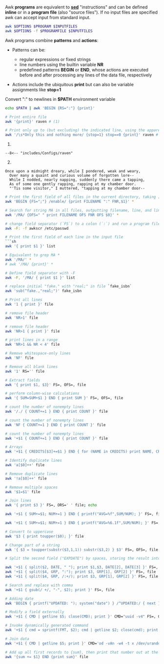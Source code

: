 Awk **programs** are equivalent to [**sed**](#sed) "instructions" and can be defined **inline** or in a **program file** (also "source files"). 
If no input files are specified awk can accept input from standard input.

```sh 
awk $OPTIONS $PROGRAM $INPUTFILES
awk $OPTIONS -f $PROGRAMFILE $INPUTFILES
```

Awk programs combine **patterns** and **actions**:

- Patterns can be:

    - regular expressions or fixed strings
    - line numbers using the builtin variable **NR**
    - predefined patterns **BEGIN** or **END**, whose actions are executed before and after processing any lines of the data file, respectively

- Actions include the ubiquitous **print** but can also be variable assignments like **stop=1**

Convert ":" to newlines in **$PATH** environment variable
```sh
echo $PATH | awk 'BEGIN {RS=":"} {print}'
```

```sh
# Print entire file
awk '{print}' raven # (1)

# Print only up to (but excluding) the indicated line, using the apparently undocumented variable stop (https://askubuntu.com/questions/1022530/delete-lines-that-come-after-a-line-with-a-specific-pattern-in-shell)
awk '/\s*Only this and nothing more/ {stop=1} stop==0 {print}' raven # (2)
```

1. 
```
--8<-- "includes/Configs/raven"
```
2. 
``` title="Output"
Once upon a midnight dreary, while I pondered, weak and weary,
  Over many a quaint and curious volume of forgotten lore--
  While I nodded, nearly napping, suddenly there came a tapping,
  As of some one gently rapping, rapping at my chamber door.
  "'Tis some visitor," I muttered, "tapping at my chamber door--
```

```sh
# Print the first field of all files in the current directory, taking ; as the field separator, outputting filename, line number, and first field of matches, with colon : between the filename and line number
awk 'BEGIN {FS=";"} /enable/ {print FILENAME ":" FNR,$1}' *

# Search for string MA in all files, outputting filename, line, and line number for matches
awk '/MA/ {OFS=" " print FILENAME OFS FNR OFS $0}' *

# change field separator (`FS`) to a colon (`:`) and run a program file against /etc/passwd
awk -F: -f awkscr /etc/passwd

# Print the first field of each line in the input file
```sh
awk '{ print $1 }' list

# Equivalent to grep MA *
awk '/MA/' * 
# awk '/MA/ {print}' *

# Define field separator with -F
awk -F, '/MA/ { print $1 }' list

# replace initial "fake." with "real;" in file `fake_isbn`
awk 'sub(^fake.,"real;")' fake_isbn

# Print all lines
awk '1 { print }' file

# remove file header
awk 'NR>1' file

# remove file header
awk 'NR>1 { print }' file

# print lines in a range
awk 'NR>1 && NR < 4' file

# Remove whitespace-only lines
awk 'NF' file

# Remove all blank lines
awk '1' RS='' file

# Extract fields
awk '{ print $1, $3}' FS=, OFS=, file

# perform column-wise calculations
awk '{ SUM=SUM+$1 } END { print SUM }' FS=, OFS=, file

# count the number of nonempty lines
awk '/./ { COUNT+=1 } END { print COUNT }' file

# count the number of nonempty lines
awk 'NF { COUNT+=1 } END { print COUNT }' file

# count the number of nonempty lines
awk '+$1 { COUNT+=1 } END { print COUNT }' file

# Arrays
awk '+$1 { CREDITS[$3]+=$1 } END { for (NAME in CREDITS) print NAME, CREDITS[NAME] }' FS=, file

# Identify duplicate lines
awk 'a[$0]++' file

# Remove duplicate lines
awk '!a[$0]++' file

# Remove multiple spaces
awk '$1=$1' file

# Join lines
awk '{ print $3 }' FS=, ORS=' ' file; echo

awk '+$1 { SUM+=$1; NUM+=1 } END { printf("AVG=%f",SUM/NUM); }' FS=, file` | format 

awk '+$1 { SUM+=$1; NUM+=1 } END { printf("AVG=%6.1f",SUM/NUM); }' FS=, file

# Convert to uppercase 
awk '$3 { print toupper($0); }' file

# Change part of a string
awk '{ $3 = toupper(substr($3,1,1)) substr($3,2) } $3' FS=, OFS=, file

# Split the second field ("EXPDATE") by spaces, storing the result into the array DATE; then print credits ($1) and username ($3) as well as the month (DATE[2]) and year (DATE[3]) 

awk '+$1 { split($2, DATE, " "); print $1,$3, DATE[2], DATE[3] }' FS=, OFS=, file
awk '+$1 { split($4, GRP, ":"); print $3, GRP[1], GRP[2] }' FS=, file
awk '+$1 { split($4, GRP, /:+/); print $3, GRP[1], GRP[2] }' FS=, file

# Search and replace with comma 
awk '+$1 { gsub(/ +/, "-", $2); print }' FS=, file

# Adding date 
awk 'BEGIN { printf("UPDATED: "); system("date") } /^UPDATED:/ { next } 1' file

# Modify a field externally 
awk '+$1 { CMD | getline $5; close(CMD); print }' CMD="uuid -v4" FS=, OFS=, file

# Invoke dynamically generated command
awk '+$1 { cmd = sprintf(FMT, $2); cmd | getline $2; close(cmd); print }' FMT='date -I -d "%s"'  FS=, file

# Join data
awk '+$1 { CMD | getline $5; print }' CMD='od -vAn -w4 -t x /dev/urandom' FS=, file

# Add up all first records to {sum}, then print that number out at the end
awk '{sum += $1} END {print sum}' file
```
